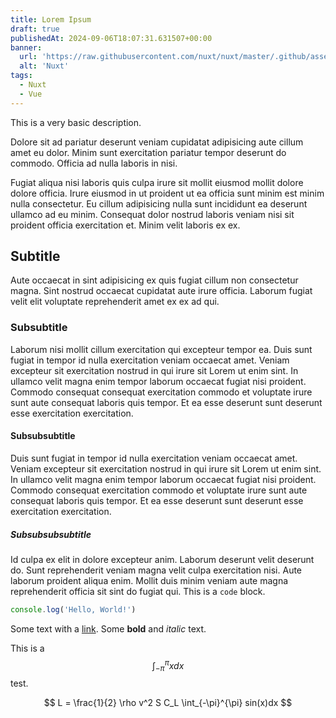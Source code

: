 ```yaml
---
title: Lorem Ipsum
draft: true
publishedAt: 2024-09-06T18:07:31.631507+00:00
banner:
  url: 'https://raw.githubusercontent.com/nuxt/nuxt/master/.github/assets/banner.svg'
  alt: 'Nuxt'
tags:
  - Nuxt
  - Vue
---
```


This is a very basic description.

Dolore sit ad pariatur deserunt veniam cupidatat adipisicing aute cillum amet eu
dolor. Minim sunt exercitation pariatur tempor deserunt do commodo. Officia ad
nulla laboris in nisi.

Fugiat aliqua nisi laboris quis culpa irure sit mollit eiusmod mollit dolore
dolore officia. Irure eiusmod in ut proident ut ea officia sunt minim est minim
nulla consectetur. Eu cillum adipisicing nulla sunt incididunt ea deserunt
ullamco ad eu minim. Consequat dolor nostrud laboris veniam nisi sit proident
officia exercitation et. Minim velit laboris ex ex.

## Subtitle

Aute occaecat in sint adipisicing ex quis fugiat cillum non consectetur magna.
Sint nostrud occaecat cupidatat aute irure officia. Laborum fugiat velit elit
voluptate reprehenderit amet ex ex ad qui.

### Subsubtitle

Laborum nisi mollit cillum exercitation qui excepteur tempor ea. Duis sunt
fugiat in tempor id nulla exercitation veniam occaecat amet. Veniam excepteur
sit exercitation nostrud in qui irure sit Lorem ut enim sint. In ullamco velit
magna enim tempor laborum occaecat fugiat nisi proident. Commodo consequat
consequat exercitation commodo et voluptate irure sunt aute consequat laboris
quis tempor. Et ea esse deserunt sunt deserunt esse exercitation exercitation.

#### Subsubsubtitle

Duis sunt fugiat in tempor id nulla exercitation veniam occaecat amet. Veniam
excepteur sit exercitation nostrud in qui irure sit Lorem ut enim sint. In
ullamco velit magna enim tempor laborum occaecat fugiat nisi proident. Commodo
consequat exercitation commodo et voluptate irure sunt aute consequat laboris
quis tempor. Et ea esse deserunt sunt deserunt esse exercitation exercitation.

##### Subsubsubsubtitle

Id culpa ex elit in dolore excepteur anim. Laborum deserunt velit deserunt do.
Sunt reprehenderit veniam magna velit culpa exercitation nisi. Aute laborum
proident aliqua enim. Mollit duis minim veniam aute magna reprehenderit officia
sit sint do fugiat qui. This is a `code` block.

```ts
console.log('Hello, World!')
```

Some text with a [link](https://nuxt.com). Some **bold** and *italic* text.

This is a $$\int_{-\pi}^{\pi}xdx$$ test.

$$
  L = \frac{1}{2} \rho v^2 S C_L \int_{-\pi}^{\pi} sin(x)dx
$$
